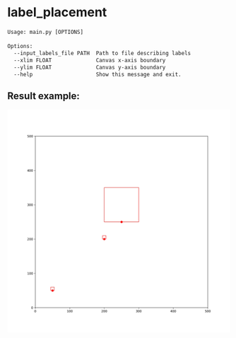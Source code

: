 # label_placement
```
Usage: main.py [OPTIONS]

Options:
  --input_labels_file PATH  Path to file describing labels
  --xlim FLOAT              Canvas x-axis boundary
  --ylim FLOAT              Canvas y-axis boundary
  --help                    Show this message and exit.
 ```

## Result example:
![Example](example.jpg)
